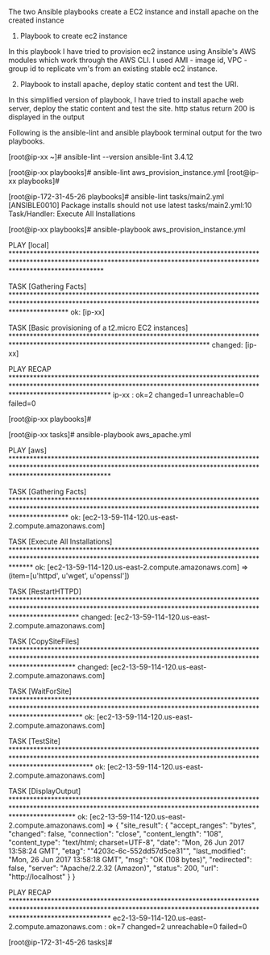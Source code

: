The two Ansible playbooks create a EC2 instance and install apache on the created instance

1) Playbook to create ec2 instance

In this playbook I have tried to provision ec2 instance using Ansible's 
AWS modules which work through the AWS CLI. I used AMI - image id, VPC - group id to replicate vm's
from an existing stable ec2 instance. 

2) Playbook to install apache, deploy static content and test the URI. 

In this simplified version of playbook, I have tried to install apache web server, deploy the static 
content and test the site. http status return 200 is displayed in the output

Following is the ansible-lint and ansible playbook terminal output for the two playbooks. 

[root@ip-xx ~]# ansible-lint --version
ansible-lint 3.4.12

[root@ip-xx playbooks]# ansible-lint aws_provision_instance.yml
[root@ip-xx playbooks]# 

[root@ip-172-31-45-26 playbooks]# ansible-lint tasks/main2.yml 
[ANSIBLE0010] Package installs should not use latest
tasks/main2.yml:10
Task/Handler: Execute All Installations


[root@ip-xx playbooks]# ansible-playbook aws_provision_instance.yml

PLAY [local] *************************************************************************************************************************************************************************

TASK [Gathering Facts] ***************************************************************************************************************************************************************
ok: [ip-xx]

TASK [Basic provisioning of a t2.micro EC2 instances] ********************************************************************************************************************************
changed: [ip-xx]

PLAY RECAP ***************************************************************************************************************************************************************************
ip-xx            : ok=2    changed=1    unreachable=0    failed=0   

[root@ip-xx playbooks]# 


[root@ip-xx tasks]# ansible-playbook aws_apache.yml 

PLAY [aws] ***************************************************************************************************************************************************************************

TASK [Gathering Facts] ***************************************************************************************************************************************************************
ok: [ec2-13-59-114-120.us-east-2.compute.amazonaws.com]

TASK [Execute All Installations] *****************************************************************************************************************************************************
ok: [ec2-13-59-114-120.us-east-2.compute.amazonaws.com] => (item=[u'httpd', u'wget', u'openssl'])

TASK [RestartHTTPD] ******************************************************************************************************************************************************************
changed: [ec2-13-59-114-120.us-east-2.compute.amazonaws.com]

TASK [CopySiteFiles] *****************************************************************************************************************************************************************
changed: [ec2-13-59-114-120.us-east-2.compute.amazonaws.com]

TASK [WaitForSite] *******************************************************************************************************************************************************************
ok: [ec2-13-59-114-120.us-east-2.compute.amazonaws.com]

TASK [TestSite] **********************************************************************************************************************************************************************
ok: [ec2-13-59-114-120.us-east-2.compute.amazonaws.com]

TASK [DisplayOutput] *****************************************************************************************************************************************************************
ok: [ec2-13-59-114-120.us-east-2.compute.amazonaws.com] => {
    "site_result": {
        "accept_ranges": "bytes", 
        "changed": false, 
        "connection": "close", 
        "content_length": "108", 
        "content_type": "text/html; charset=UTF-8", 
        "date": "Mon, 26 Jun 2017 13:58:24 GMT", 
        "etag": "\"4203c-6c-552dd57d5ce31\"", 
        "last_modified": "Mon, 26 Jun 2017 13:58:18 GMT", 
        "msg": "OK (108 bytes)", 
        "redirected": false, 
        "server": "Apache/2.2.32 (Amazon)", 
        "status": 200, 
        "url": "http://localhost"
    }
}

PLAY RECAP ***************************************************************************************************************************************************************************
ec2-13-59-114-120.us-east-2.compute.amazonaws.com : ok=7    changed=2    unreachable=0    failed=0   

[root@ip-172-31-45-26 tasks]# 



